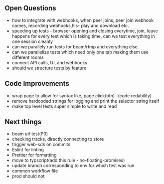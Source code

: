 ## Open Questions

- how to integrate with webhooks, when peer joins, peer join webhook comes, recording webhooks,hls- play and download etc.
- speeding up tests - browser opening and closing everytime, join, leave happens for every test which is taking time, can we test everything in one session cleanly
- can we parallely run tests for beam/rtmp and everything else.
- can we parallelize tests which need only one tab making them use different rooms
- connect API calls, UI, and webhooks
- should we structure tests by feature

## Code Improvements

- wrap page to allow for syntax like, page.click(btn)- (code redability)
- remove hardcoded strings for logging and print the selector string itself
- make top level tests super simple to write and read

## Next things

- beam url test(P0)
- checking tracks, directly connecting to store
- trigger web-sdk on commits
- Eslint for linting
- Prettier for formatting
- move to typscript(add this rule - no-floating-promises)
- update branch corresponding to env for which test was run
- common workflow file
- prod should not 
